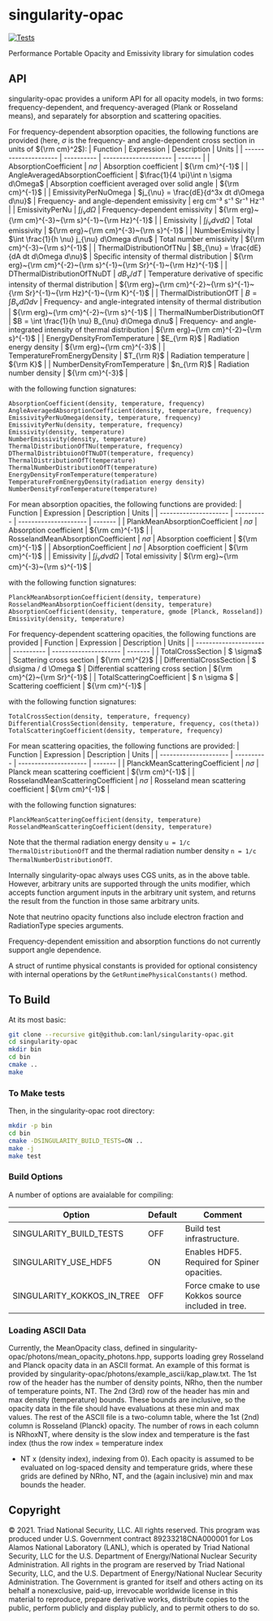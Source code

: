 singularity-opac
==

[![Tests](https://github.com/lanl/singularity-opac/actions/workflows/tests.yml/badge.svg)](https://github.com/lanl/singularity-opac/actions/workflows/tests.yml)

Performance Portable Opacity and Emissivity library for simulation codes

## API

singularity-opac provides a uniform API for all opacity models, in two forms: frequency-dependent, and frequency-averaged (Plank or Rosseland means), and separately for absorption and scattering opacities.

For frequency-dependent absorption opacities, the following functions are provided
(here, $\sigma$ is the frequency- and angle-dependent cross section in units of ${\rm cm}^2$):
| Function              | Expression | Description            | Units   |
| --------------------- | ---------- | ---------------------  | ------- |
| AbsorptionCoefficient | $n \sigma$ | Absorption coefficient | ${\rm cm}^{-1}$ |
| AngleAveragedAbsorptionCoefficient | $\frac{1}{4 \pi}\int n \sigma d\Omega$ | Absorption coefficient averaged over solid angle | ${\rm cm}^{-1}$ |
| EmissivityPerNuOmega | $j_{\nu} = \frac{dE}{d^3x dt d\Omega d\nu}$ | Frequency- and angle-dependent emissivity | erg cm⁻³ s⁻¹ Sr⁻¹ Hz⁻¹ |
| EmissivityPerNu | $\int j_{\nu} d\Omega$  | Frequency-dependent emissivity | ${\rm erg}~{\rm cm}^{-3}~{\rm s}^{-1}~{\rm Hz}^{-1}$ |
| Emissivity | $\int j_{\nu} d\nu d\Omega$  | Total emissivity | ${\rm erg}~{\rm cm}^{-3}~{\rm s}^{-1}$ |
| NumberEmissivity | $\int \frac{1}{h \nu} j_{\nu} d\Omega d\nu$ | Total number emissivity | ${\rm cm}^{-3}~{\rm s}^{-1}$ |
| ThermalDistributionOfTNu | $B_{\nu} = \frac{dE}{dA dt d\Omega d\nu}$ | Specific intensity of thermal distribution | ${\rm erg}~{\rm cm}^{-2}~{\rm s}^{-1}~{\rm Sr}^{-1}~{\rm Hz}^{-1}$ |
| DThermalDistributionOfTNuDT | $dB_{\nu}/dT$ | Temperature derivative of specific intensity of thermal distribution | ${\rm erg}~{\rm cm}^{-2}~{\rm s}^{-1}~{\rm Sr}^{-1}~{\rm Hz}^{-1}~{\rm K}^{-1}$ |
| ThermalDistributionOfT | $B = \int B_{\nu} d\Omega d\nu$ | Frequency- and angle-integrated intensity of thermal distribution | ${\rm erg}~{\rm cm}^{-2}~{\rm s}^{-1}$ |
| ThermalNumberDistributionOfT | $B = \int \frac{1}{h \nu} B_{\nu} d\Omega d\nu$ | Frequency- and angle-integrated intensity of thermal distribution | ${\rm erg}~{\rm cm}^{-2}~{\rm s}^{-1}$ |
| EnergyDensityFromTemperature | $E_{\rm R}$ | Radiation energy density | ${\rm erg}~{\rm cm}^{-3}$ |
| TemperatureFromEnergyDensity | $T_{\rm R}$ | Radiation temperature | ${\rm K}$ |
| NumberDensityFromTemperature | $n_{\rm R}$ | Radiation number density | ${\rm cm}^{-3}$ |

with the following function signatures:

    AbsorptionCoefficient(density, temperature, frequency)
    AngleAveragedAbsorptionCoefficient(density, temperature, frequency)
    EmissivityPerNuOmega(density, temperature, frequency)
    EmissivityPerNu(density, temperature, frequency)
    Emissivity(density, temperature)
    NumberEmissivity(density, temperature)
    ThermalDistributionOfTNu(temperature, frequency)
    DThermalDistribtuionOfTNuDT(temperature, frequency)
    ThermalDistributionOfT(temperature)
    ThermalNumberDistributionOfT(temperature)
    EnergyDensityFromTemperature(temperature)
    TemperatureFromEnergyDensity(radiation energy density)
    NumberDensityFromTemperature(temperature)

For mean absorption opacities, the following functions are provided:
| Function              | Expression | Description            | Units   |
| --------------------- | ---------- | ---------------------  | ------- |
| PlankMeanAbsorptionCoefficient | $n \sigma$ | Absorption coefficient | ${\rm cm}^{-1}$ |
| RosselandMeanAbsorptionCoefficient | $n \sigma$ | Absorption coefficient | ${\rm cm}^{-1}$ |
| AbsorptionCoefficient | $n \sigma$ | Absorption coefficient | ${\rm cm}^{-1}$ |
| Emissivity | $\int j_{\nu} d\nu d\Omega$  | Total emissivity | ${\rm erg}~{\rm cm}^{-3}~{\rm s}^{-1}$ |

with the following function signatures:

    PlanckMeanAbsorptionCoefficient(density, temperature)
    RosselandMeanAbsorptionCoefficient(density, temperature)
    AbsorptionCoefficient(density, temperature, gmode [Planck, Rosseland])
    Emissivity(density, temperature)

For frequency-dependent scattering opacities, the following functions are provided
| Function              | Expression | Description            | Units   |
| --------------------- | ---------- | ---------------------  | ------- |
| TotalCrossSection | $ \sigma$ | Scattering cross section | ${\rm cm}^{2}$ |
| DifferentialCrossSection | $ d\sigma / d \Omega $ | Differential scattering cross section | ${\rm cm}^{2}~{\rm Sr}^{-1}$ |
| TotalScatteringCoefficient | $ n \sigma $ | Scattering coefficient | ${\rm cm}^{-1}$ |

with the following function signatures:

    TotalCrossSection(density, temperature, frequency)
    DifferentialCrossSection(density, temperature, frequency, cos(theta))
    TotalScatteringCoefficient(density, temperature, frequency)

For mean scattering opacities, the following functions are provided:
| Function              | Expression | Description            | Units   |
| --------------------- | ---------- | ---------------------  | ------- |
| PlanckMeanScatteringCoefficient | $n \sigma$ | Planck mean scattering coefficient | ${\rm cm}^{-1}$ |
| RosselandMeanScatteringCoefficient | $n \sigma$ | Rosseland mean scattering coefficient | ${\rm cm}^{-1}$ |

with the following function signatures:

    PlanckMeanScatteringCoefficient(density, temperature)
    RosselandMeanScatteringCoefficient(density, temperature)

Note that the thermal radiation energy density `u = 1/c ThermalDistributionOfT` and the thermal radiation number density `n = 1/c ThermalNumberDistributionOfT`.

Internally singularity-opac always uses CGS units, as in the above table. However, arbitrary units are supported through the units modifier, which accepts
function argument inputs in the arbitrary unit system, and returns the result from the function in those same arbitrary units.

Note that neutrino opacity functions also include electron fraction and RadiationType species arguments.

Frequency-dependent emissition and absorption functions do not currently support angle dependence.

A struct of runtime physical constants is provided for optional consistency with internal operations by the
`GetRuntimePhysicalConstants()` method.

## To Build

At its most basic:
```bash
git clone --recursive git@github.com:lanl/singularity-opac.git
cd singularity-opac
mkdir bin
cd bin
cmake ..
make
```

### To Make tests

Then, in the singularity-opac root directory:
```bash
mkdir -p bin
cd bin
cmake -DSINGULARITY_BUILD_TESTS=ON ..
make -j
make test
```

### Build Options

A number of options are avaialable for compiling:

| Option                            | Default | Comment                                                                              |
| --------------------------------- | ------- | ------------------------------------------------------------------------------------ |
| SINGULARITY_BUILD_TESTS           | OFF     | Build test infrastructure.                                                           |
| SINGULARITY_USE_HDF5              | ON      | Enables HDF5. Required for Spiner opacities.                                         |
| SINGULARITY_KOKKOS_IN_TREE        | OFF     | Force cmake to use Kokkos source included in tree.                                   |

### Loading ASCII Data

Currently, the MeanOpacity class, defined in singularity-opac/photons/mean_opacity_photons.hpp, supports
loading grey Rosseland and Planck opacity data in an ASCII format.  An example of this format is
provided by singularity-opac/photons/example_ascii/kap_plaw.txt.  The 1st row of the header has the
number of density points, NRho, then the number of temperature points, NT.  The 2nd (3rd) row of the header
has min and max density (temperature) bounds.  These bounds are inclusive, so the opacity data in the file
should have evaluations at these min and max values.  The rest of the ASCII file is a two-column table, where
the 1st (2nd) column is Rosseland (Planck) opacity.  The number of rows in each column is NRhoxNT, where
density is the slow index and temperature is the fast index (thus the row index = temperature index
+ NT x (density index), indexing from 0).  Each opacity is assumed to be evaluated on log-spaced
density and temperature grids, where these grids are defined by NRho, NT, and the (again inclusive) min and
max bounds the header.

## Copyright

© 2021. Triad National Security, LLC. All rights reserved.  This
program was produced under U.S. Government contract 89233218CNA000001
for Los Alamos National Laboratory (LANL), which is operated by Triad
National Security, LLC for the U.S.  Department of Energy/National
Nuclear Security Administration. All rights in the program are
reserved by Triad National Security, LLC, and the U.S. Department of
Energy/National Nuclear Security Administration. The Government is
granted for itself and others acting on its behalf a nonexclusive,
paid-up, irrevocable worldwide license in this material to reproduce,
prepare derivative works, distribute copies to the public, perform
publicly and display publicly, and to permit others to do so.
